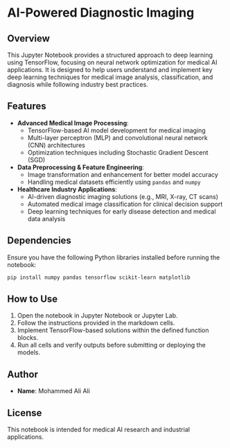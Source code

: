 # AI-Powered Diagnostic Imaging

## Overview

This Jupyter Notebook provides a structured approach to deep learning using TensorFlow, focusing on neural network optimization for medical AI applications. It is designed to help users understand and implement key deep learning techniques for medical image analysis, classification, and diagnosis while following industry best practices.

## Features

- **Advanced Medical Image Processing**:
  - TensorFlow-based AI model development for medical imaging
  - Multi-layer perceptron (MLP) and convolutional neural network (CNN) architectures
  - Optimization techniques including Stochastic Gradient Descent (SGD)
- **Data Preprocessing & Feature Engineering**:
  - Image transformation and enhancement for better model accuracy
  - Handling medical datasets efficiently using `pandas` and `numpy`
- **Healthcare Industry Applications**:
  - AI-driven diagnostic imaging solutions (e.g., MRI, X-ray, CT scans)
  - Automated medical image classification for clinical decision support
  - Deep learning techniques for early disease detection and medical data analysis

## Dependencies

Ensure you have the following Python libraries installed before running the notebook:

```bash
pip install numpy pandas tensorflow scikit-learn matplotlib
```

## How to Use

1. Open the notebook in Jupyter Notebook or Jupyter Lab.
2. Follow the instructions provided in the markdown cells.
3. Implement TensorFlow-based solutions within the defined function blocks.
4. Run all cells and verify outputs before submitting or deploying the models.

## Author

- **Name**: Mohammed Ali Ali

## License

This notebook is intended for medical AI research and industrial applications.

